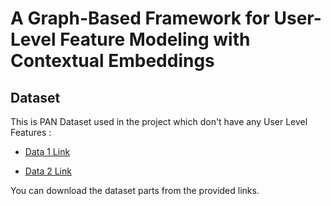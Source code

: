 # A Graph-Based Framework for User-Level Feature Modeling with Contextual Embeddings

## Dataset

This is PAN Dataset used in the project which don't have any User Level Features :

- [Data 1 Link](https://drive.google.com/drive/folders/1m8nS4Jwe4xzNuXKDoa00O6egJ7V55y3T?usp=sharing)
  
- [Data 2 Link](https://drive.google.com/drive/folders/1zyCV7uzVAg2M9g0tNWncI6OHA8jOvt1e?usp=sharing)

You can download the dataset parts from the provided links.

